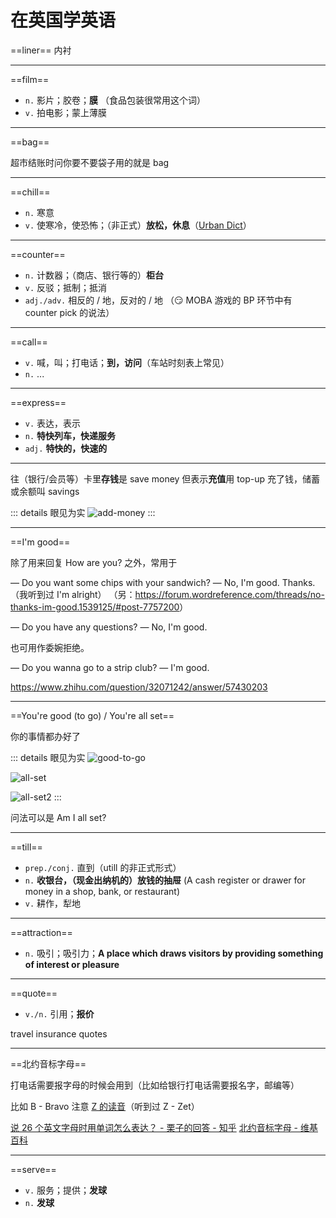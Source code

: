 # 在英国学英语

==liner== 内衬

---

==film==

- `n.` 影片；胶卷；**膜**
  （食品包装很常用这个词）
- `v.` 拍电影；蒙上薄膜

---

==bag==

超市结账时问你要不要袋子用的就是 bag

---

==chill==

- `n.` 寒意
- `v.` 使寒冷，使恐怖；（非正式）**放松，休息**（[Urban Dict](https://www.urbandictionary.com/define.php?term=chilling)）

---

==counter==

- `n.` 计数器；（商店、银行等的）**柜台**
- `v.` 反驳；抵制；抵消
- `adj./adv.` 相反的 / 地，反对的 / 地
  （😏 MOBA 游戏的 BP 环节中有 counter pick 的说法）

---

==call==

- `v.` 喊，叫；打电话；**到，访问**（车站时刻表上常见）
- `n.` ...

---

==express==

- `v.` 表达，表示
- `n.` **特快列车，快递服务**
- `adj.` **特快的，快速的**

---

往（银行/会员等）卡里**存钱**是 save money
但表示**充值**用 top-up
充了钱，储蓄或余额叫 savings

::: details 眼见为实
![add-money](./imgs/oyster-card.png)
:::

---

==I'm good==

除了用来回复 How are you? 之外，常用于

― Do you want some chips with your sandwich?
― No, I'm good. Thanks.
（我听到过 I'm alright）
（另：<https://forum.wordreference.com/threads/no-thanks-im-good.1539125/#post-7757200>）

― Do you have any questions?
― No, I'm good.

也可用作委婉拒绝。

― Do you wanna go to a strip club?
― I'm good.

<https://www.zhihu.com/question/32071242/answer/57430203>

---

==You're good (to go) / You're all set==

你的事情都办好了

::: details 眼见为实
![good-to-go](./imgs/good-to-go.png)

![all-set](./imgs/all-set.png)

![all-set2](./imgs/all-set2.png)
:::

问法可以是 Am I all set?

---

==till==

- `prep./conj.` 直到（utill 的非正式形式）
- `n.` **收银台，（现金出纳机的）放钱的抽屉** (A cash register or drawer for money in a shop, bank, or restaurant)
- `v.` 耕作，犁地

---

==attraction==

- `n.` 吸引；吸引力；**A place which draws visitors by providing something of interest or pleasure**

---

==quote==

- `v./n.` 引用；**报价**

travel insurance quotes

---

==北约音标字母==

打电话需要报字母的时候会用到（比如给银行打电话需要报名字，邮编等）

比如 B - Bravo
注意 [Z 的读音](be-vs-ae.html#z)（听到过 Z - Zet）

[说 26 个英文字母时用单词怎么表达？ - 栗子的回答 - 知乎](https://www.zhihu.com/question/19737171/answer/200385911)
[北约音标字母 - 维基百科](https://zh.wikipedia.org/zh-cn/北约音标字母)

---

==serve==

- `v.` 服务；提供；**发球**
- `n.` **发球**
